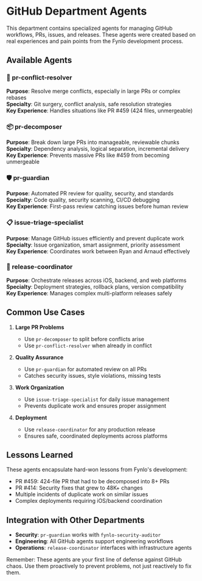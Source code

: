 # GitHub Department Agents

This department contains specialized agents for managing GitHub workflows, PRs, issues, and releases. These agents were created based on real experiences and pain points from the Fynlo development process.

## Available Agents

### 🔧 pr-conflict-resolver
**Purpose**: Resolve merge conflicts, especially in large PRs or complex rebases  
**Specialty**: Git surgery, conflict analysis, safe resolution strategies  
**Key Experience**: Handles situations like PR #459 (424 files, unmergeable)

### 📦 pr-decomposer
**Purpose**: Break down large PRs into manageable, reviewable chunks  
**Specialty**: Dependency analysis, logical separation, incremental delivery  
**Key Experience**: Prevents massive PRs like #459 from becoming unmergeable

### 🛡️ pr-guardian
**Purpose**: Automated PR review for quality, security, and standards  
**Specialty**: Code quality, security scanning, CI/CD debugging  
**Key Experience**: First-pass review catching issues before human review

### 📋 issue-triage-specialist
**Purpose**: Manage GitHub issues efficiently and prevent duplicate work  
**Specialty**: Issue organization, smart assignment, priority assessment  
**Key Experience**: Coordinates work between Ryan and Arnaud effectively

### 🚀 release-coordinator
**Purpose**: Orchestrate releases across iOS, backend, and web platforms  
**Specialty**: Deployment strategies, rollback plans, version compatibility  
**Key Experience**: Manages complex multi-platform releases safely

## Common Use Cases

1. **Large PR Problems**
   - Use `pr-decomposer` to split before conflicts arise
   - Use `pr-conflict-resolver` when already in conflict

2. **Quality Assurance**
   - Use `pr-guardian` for automated review on all PRs
   - Catches security issues, style violations, missing tests

3. **Work Organization**
   - Use `issue-triage-specialist` for daily issue management
   - Prevents duplicate work and ensures proper assignment

4. **Deployment**
   - Use `release-coordinator` for any production release
   - Ensures safe, coordinated deployments across platforms

## Lessons Learned

These agents encapsulate hard-won lessons from Fynlo's development:
- PR #459: 424-file PR that had to be decomposed into 8+ PRs
- PR #414: Security fixes that grew to 48K+ changes
- Multiple incidents of duplicate work on similar issues
- Complex deployments requiring iOS/backend coordination

## Integration with Other Departments

- **Security**: `pr-guardian` works with `fynlo-security-auditor`
- **Engineering**: All GitHub agents support engineering workflows
- **Operations**: `release-coordinator` interfaces with infrastructure agents

Remember: These agents are your first line of defense against GitHub chaos. Use them proactively to prevent problems, not just reactively to fix them.